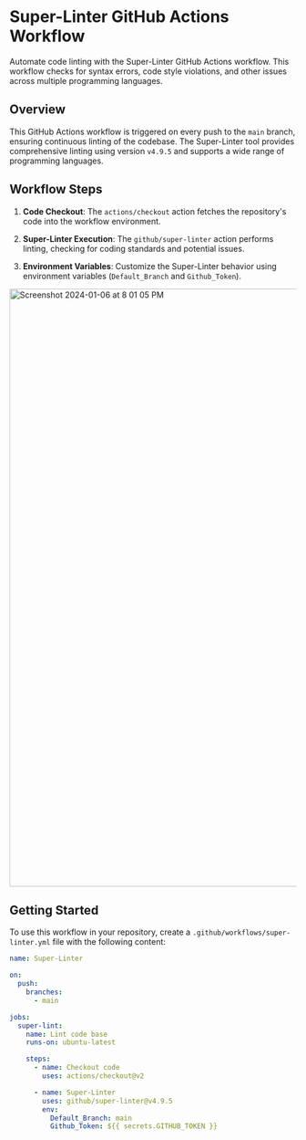 # Super-Linter GitHub Actions Workflow

Automate code linting with the Super-Linter GitHub Actions workflow. This workflow checks for syntax errors, code style violations, and other issues across multiple programming languages.

## Overview

This GitHub Actions workflow is triggered on every push to the `main` branch, ensuring continuous linting of the codebase. The Super-Linter tool provides comprehensive linting using version `v4.9.5` and supports a wide range of programming languages.

## Workflow Steps

1. **Code Checkout**: The `actions/checkout` action fetches the repository's code into the workflow environment.

2. **Super-Linter Execution**: The `github/super-linter` action performs linting, checking for coding standards and potential issues.

3. **Environment Variables**: Customize the Super-Linter behavior using environment variables (`Default_Branch` and `Github_Token`).
   

<img width="1048" alt="Screenshot 2024-01-06 at 8 01 05 PM" src="https://github.com/sachinj56/Netflix-Homepage-Clone/assets/83384002/04f7dc5d-5f50-42ef-8a0f-bc06ca918da4">

## Getting Started

To use this workflow in your repository, create a `.github/workflows/super-linter.yml` file with the following content:
 
```yaml
name: Super-Linter

on:
  push:
    branches:
      - main

jobs:
  super-lint:
    name: Lint code base
    runs-on: ubuntu-latest

    steps:
      - name: Checkout code
        uses: actions/checkout@v2

      - name: Super-Linter
        uses: github/super-linter@v4.9.5
        env:
          Default_Branch: main
          Github_Token: ${{ secrets.GITHUB_TOKEN }}



